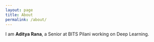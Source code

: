 ```yaml
---
layout: page
title: About
permalink: /about/
---
```


I am **Aditya Rana**, a Senior at BITS Pilani  working on Deep Learning.
